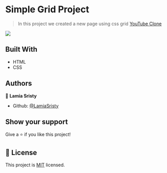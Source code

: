 # Simple Grid Project

> In this project we created a new page using css grid [YouTube Clone](https://raw.githack.com/DcRonan/YouTube/feature1/index.html)

<img src="images/youtube-clone-home.png">

## Built With

- HTML
- CSS

## Authors

👤 **Lamia Sristy**

- Github: [@LamiaSristy](https://github.com/LamiaSristy)

## Show your support

Give a ⭐️ if you like this project!

## 📝 License

This project is [MIT](lic.url) licensed.
